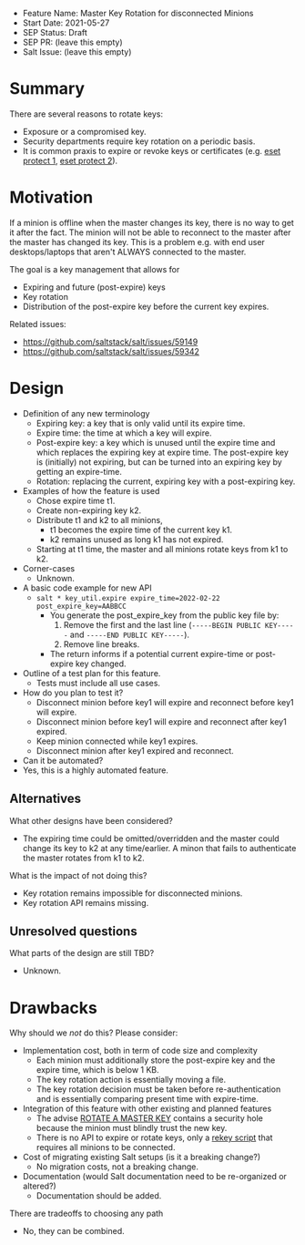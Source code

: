 - Feature Name: Master Key Rotation for disconnected Minions
- Start Date: 2021-05-27
- SEP Status: Draft
- SEP PR: (leave this empty)
- Salt Issue: (leave this empty)

# Summary
[summary]: #summary

There are several reasons to rotate keys:
- Exposure or a compromised key.
- Security departments require key rotation on a periodic basis.
- It is common praxis to expire or revoke keys or certificates (e.g. [eset protect 1](https://help.eset.com/protect_admin/80/en-US/certificate_replacement.html), [eset protect 2](https://support.eset.com/en/kb6824-peer-certificate-is-going-to-expire-error-in-eset-security-management-center-7x)).


# Motivation
[motivation]: #motivation

If a minion is offline when the master changes its key,
there is no way to get it after the fact.
The minion will not be able to reconnect to the master after the master has changed its key.
This is a problem e.g. with end user desktops/laptops that aren't ALWAYS connected to the master.

The goal is a key management that allows for
- Expiring and future (post-expire) keys
- Key rotation
- Distribution of the post-expire key before the current key expires.

Related issues:
- https://github.com/saltstack/salt/issues/59149
- https://github.com/saltstack/salt/issues/59342


# Design
[design]: #detailed-design

- Definition of any new terminology
  - Expiring key: a key that is only valid until its expire time.
  - Expire time: the time at which a key will expire.
  - Post-expire key: a key which is unused until the expire time and which replaces the expiring key at expire time. The post-expire key is (initially) not expiring, but can be turned into an expiring key by getting an expire-time.
  - Rotation: replacing the current, expiring key with a post-expiring key.
- Examples of how the feature is used
  - Chose expire time t1.
  - Create non-expiring key k2.
  - Distribute t1 and k2 to all minions,
    - t1 becomes the expire time of the current key k1.
    - k2 remains unused as long k1 has not expired.
  - Starting at t1 time, the master and all minions rotate keys from k1 to k2.
- Corner-cases
  - Unknown.
- A basic code example for new  API
  - `salt * key_util.expire expire_time=2022-02-22 post_expire_key=AABBCC`
    - You generate the post_expire_key from the public key file by:
      1) Remove the first and the last line (`-----BEGIN PUBLIC KEY-----` and `-----END PUBLIC KEY-----`).
      2) Remove line breaks.
    - The return informs if a potential current expire-time or post-expire key changed.
- Outline of a test plan for this feature.
  - Tests must include all use cases.
- How do you plan to test it?
  - Disconnect minion before key1 will expire and reconnect before key1 will expire.
  - Disconnect minion before key1 will expire and reconnect after key1 expired.
  - Keep minion connected while key1 expires.
  - Disconnect minion after key1 expired and reconnect.
- Can it be automated?
 - Yes, this is a highly automated feature.


## Alternatives
[alternatives]: #alternatives

What other designs have been considered?
- The expiring time could be omitted/overridden and the master could change its key to k2 at any time/earlier. A minon that fails to authenticate the master rotates from k1 to k2.

What is the impact of not doing this?
- Key rotation remains impossible for disconnected minions.
- Key rotation API remains missing.


## Unresolved questions
[unresolved]: #unresolved-questions

What parts of the design are still TBD?
- Unknown.

# Drawbacks
[drawbacks]: #drawbacks

Why should we *not* do this? Please consider:

- Implementation cost, both in term of code size and complexity
  - Each minion must additionally store the post-expire key and the expire time, which is below 1 KB.
  - The key rotation action is essentially moving a file.
  - The key rotation decision must be taken before re-authentication and is essentially comparing present time with expire-time.
- Integration of this feature with other existing and planned features
  - The advise [ROTATE A MASTER KEY](https://docs.saltproject.io/en/latest/topics/hardening.html#rotate-a-master-key) contains a security hole because the minion must blindly trust the new key.
  - There is no API to expire or rotate keys, only a [rekey script](https://github.com/dwoz/salt-rekey/) that requires all minions to be connected.
- Cost of migrating existing Salt setups (is it a breaking change?)
  - No migration costs, not a breaking change.
- Documentation (would Salt documentation need to be re-organized or altered?)
  - Documentation should be added.


There are tradeoffs to choosing any path
- No, they can be combined.
